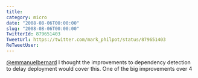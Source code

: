 ```yaml
---
title: 
category: micro
date: "2008-08-06T00:00:00"
slug: "2008-08-06T00:00:00"
TwitterId: 879651403
TweetUrl: https://twitter.com/mark_philpot/status/879651403
ReTweetUser: 
---
```


[@emmanuelbernard](https://twitter.com/emmanuelbernard) I thought the improvements to dependency detection to delay deployment would cover this. One of the big improvements over 4
